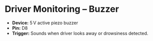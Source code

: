 # Driver Monitoring – Buzzer

* **Device:** 5 V active piezo buzzer  
* **Pin:** D8  
* **Trigger:** Sounds when driver looks away or drowsiness detected.

